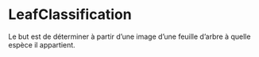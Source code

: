 # LeafClassification
Le but est de déterminer à partir d’une image d’une feuille d’arbre à quelle espèce il appartient.
